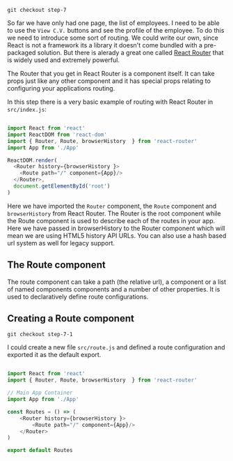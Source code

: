 ```
git checkout step-7
```

So far we have only had one page, the list of employees. I need to be able to use the `View C.V.` 
buttons and see the profile of the employee. To do this we need to introduce some sort of routing. 
We could write our own, since React is not a framework its a library it doesn't come bundled with a pre-packaged solution.
But there is alerady a great one called [React Router](https://github.com/reactjs/react-router) that is
widely used and extremely powerful.

The Router that you get in React Router is a component itself. It can take props just like
any other component and it has special props relating to configuring your applications routing.

In this step there is a very basic example of routing with React Router in `src/index.js`:

``` javascript

import React from 'react'
import ReactDOM from 'react-dom'
import { Router, Route, browserHistory  } from 'react-router'
import App from './App'

ReactDOM.render(
  <Router history={browserHistory }>
    <Route path="/" component={App}/>
  </Router>,
  document.getElementById('root')
)


```

Here we have imported the `Router` component, the `Route` component and `browserHistory` from React Router.
The Router is the root component while the Route component is used to describe each of the routes in your app.
Here we have passed in browserHistory to the Router component which will mean we are using HTML5 history API
URLs. You can also use a hash based url system as well for legacy support.

## The Route component

The route component can take a path (the relative url), a component or a list of named components components
and a number of other properties. It is used to declaratively define route configurations.

## Creating a Route component

```
git checkout step-7-1
```

I could create a new file `src/route.js` and defined a route configuration and exported it as the default export.

``` javascript

import React from 'react'
import { Router, Route, browserHistory  } from 'react-router'

// Main App Container
import App from './App'

const Routes = () => (
    <Router history={browserHistory }>
        <Route path="/" component={App}/>
    </Router>
)

export default Routes

```

